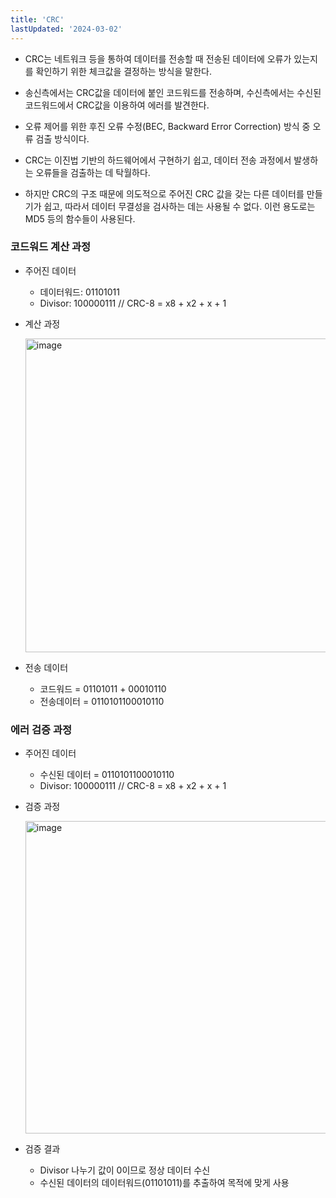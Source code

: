 ```yaml
---
title: 'CRC'
lastUpdated: '2024-03-02'
---
```


- CRC는 네트워크 등을 통하여 데이터를 전송할 때 전송된 데이터에 오류가 있는지를 확인하기 위한 체크값을 결정하는 방식을 말한다.

- 송신측에서는 CRC값을 데이터에 붙인 코드워드를 전송하며, 수신측에서는 수신된 코드워드에서 CRC값을 이용하여 에러를 발견한다.
- 오류 제어를 위한 후진 오류 수정(BEC, Backward Error Correction) 방식 중 오류 검출 방식이다.
- CRC는 이진법 기반의 하드웨어에서 구현하기 쉽고, 데이터 전송 과정에서 발생하는 오류들을 검출하는 데 탁월하다.
- 하지만 CRC의 구조 때문에 의도적으로 주어진 CRC 값을 갖는 다른 데이터를 만들기가 쉽고, 따라서 데이터 무결성을 검사하는 데는 사용될 수 없다. 이런 용도로는 MD5 등의 함수들이 사용된다.

### 코드워드 계산 과정

- 주어진 데이터
  - 데이터워드: 01101011
  - Divisor: 100000111 // CRC-8 = x8 + x2 + x + 1

- 계산 과정
  
    <img width="502" alt="image" src="https://github.com/rlaisqls/rlaisqls/assets/81006587/fef5d632-6de0-4aa3-9c7f-ec6e20652c6d">

- 전송 데이터
  - 코드워드 = 01101011 + 00010110
  - 전송데이터 = 0110101100010110

### 에러 검증 과정

- 주어진 데이터
  - 수신된 데이터 = 0110101100010110
  - Divisor: 100000111 // CRC-8 = x8 + x2 + x + 1

- 검증 과정
  
    <img width="500" alt="image" src="https://github.com/rlaisqls/rlaisqls/assets/81006587/f5ce1e1c-313e-42ab-b2c7-f72382683551">

- 검증 결과
  - Divisor 나누기 값이 0이므로 정상 데이터 수신
  - 수신된 데이터의 데이터워드(01101011)를 추출하여 목적에 맞게 사용